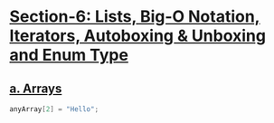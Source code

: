 # [Section-6: Lists, Big-O Notation, Iterators, Autoboxing & Unboxing and Enum Type]()

<div align="justify">

## [a. Arrays]()


```java  
anyArray[2] = "Hello";
```

</div>

